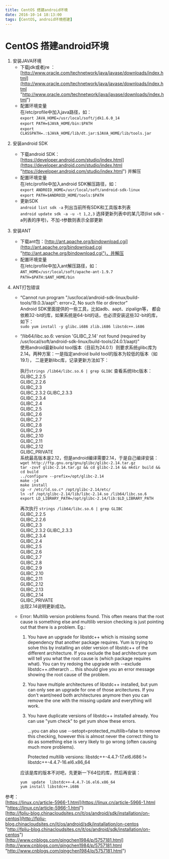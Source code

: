 ```yaml
---
title: CentOS 搭建android环境
date: 2016-10-14 18:13:00
tags: [CentOS, android环境搭建]
---
```

# CentOS 搭建android环境 #

1. 安装JAVA环境
	- 下载jdk或者jre ：
  	[http://www.oracle.com/technetwork/java/javase/downloads/index.html](http://www.oracle.com/technetwork/java/javase/downloads/index.html "http://www.oracle.com/technetwork/java/javase/downloads/index.html")    
	- 配置环境变量  
	在/etc/profile中加入java路径，如：  
	`export JAVA_HOME=/usr/local/soft/jdk1.6.0_14 `  
	`export PATH=$JAVA_HOME/bin:$PATH `  
	`export CLASSPATH=.:$JAVA_HOME/lib/dt.jar:$JAVA_HOME/lib/tools.jar `  
<!-- More -->

2. 安装android SDK
	- 下载android SDK： [https://developer.android.com/studio/index.html](https://developer.android.com/studio/index.html "https://developer.android.com/studio/index.html") 并解压  
	- 配置环境变量  
	在/etc/profile中加入android SDK解压路径，如：  
	`export ANDROID_HOME=/usr/local/soft/android-sdk-linux `  
	`export PATH=$ANDROID_HOME/tools:$PATH`
	- 更新SDK  
	`android list sdk -a` 列出当前所有SDK和工具版本列表  
	`android update sdk -a -u -t 1,2,3` 选择更新列表中的某几项(list sdk -a列表的序号)，不加-t参数则表示全部更新

3. 安装ANT    
	- 下载ant包：[http://ant.apache.org/bindownload.cgi](http://ant.apache.org/bindownload.cgi "http://ant.apache.org/bindownload.cgi")，并解压  
	- 配置环境变量  
	在/etc/profile中加入ant解压路径，如：   
	`ANT_HOME=/usr/local/soft/apache-ant-1.9.7`  
	`PATH=$PATH:$ANT_HOME/bin `   

4. ANT打包错误
	- “Cannot run program "/usr/local/android-sdk-linux/build-tools/19.0.3/aapt": error=2, No such file or director”  
Android SDK里面提供的一些工具，比如adb、aapt、zipalign等， 都会依赖32-bit的库，如果系统是64-bit的话，也必须安装这些32-bit的库，如下：  
    `sudo yum install -y glibc.i686 zlib.i686 libstdc++.i686`  

	- “/lib64/libc.so.6: version 'GLIBC_2.14' not found (required by /usr/local/soft/android-sdk-linux/build-tools/24.0.1/aapt)”  
	使用android最新build tool版本（目前为24.0.1）则要求系统glibc库为2.14。两种方案：一是指定android build tool的版本为较低的版本（如19.1）， 二是更新libc库，记录更新方法如下：  
		
		执行`strings /lib64/libc.so.6 | grep GLIBC`	查看系统libc版本：  
GLIBC_2.2.5  
GLIBC_2.2.6  
GLIBC_2.3    
GLIBC_2.3.2
GLIBC_2.3.3  
GLIBC_2.3.4  
GLIBC_2.4  
GLIBC_2.5  
GLIBC_2.6  
GLIBC_2.7  
GLIBC_2.8  
GLIBC_2.9  
GLIBC_2.10  
GLIBC_2.11  
GLIBC_2.12  
GLIBC_PRIVATE  
系统最高版本是2.12，但是android编译需要2.14，于是自己编译安装：  
    `wget http://ftp.gnu.org/gnu/glibc/glibc-2.14.tar.gz`  
	`tar -zxvf glibc-2.14.tar.gz && cd glibc-2.14 && mkdir build && cd build`  
	`../configure --prefix=/opt/glibc-2.14`  
	`make -j4`  
	`make install`  
	`cp -r /etc/ld.so.c* /opt/glibc-2.14/etc/`  
	`ln -sf /opt/glibc-2.14/lib/libc-2.14.so /lib64/libc.so.6`    
	`export LD_LIBRARY_PATH=/opt/glibc-2.14/lib:$LD_LIBRARY_PATH`  

		再次执行 `strings /lib64/libc.so.6 | grep GLIBC`   
GLIBC_2.2.5  
GLIBC_2.2.6  
GLIBC_2.3    
GLIBC_2.3.2
GLIBC_2.3.3  
GLIBC_2.3.4  
GLIBC_2.4  
GLIBC_2.5  
GLIBC_2.6  
GLIBC_2.7  
GLIBC_2.8  
GLIBC_2.9  
GLIBC_2.10  
GLIBC_2.11  
GLIBC_2.12  
GLIBC_2.13  
GLIBC_2.14  
GLIBC_PRIVATE   
出现2.14说明更新成功。

	- Error:  Multilib version problems found. This often means that the root
       cause is something else and multilib version checking is just
       pointing out that there is a problem. Eg.:
       
         1. You have an upgrade for libstdc++ which is missing some
            dependency that another package requires. Yum is trying to
            solve this by installing an older version of libstdc++ of the
            different architecture. If you exclude the bad architecture
            yum will tell you what the root cause is (which package
            requires what). You can try redoing the upgrade with
            --exclude libstdc++.otherarch ... this should give you an error
            message showing the root cause of the problem.
       
         2. You have multiple architectures of libstdc++ installed, but
            yum can only see an upgrade for one of those arcitectures.
            If you don't want/need both architectures anymore then you
            can remove the one with the missing update and everything
            will work.
       
         3. You have duplicate versions of libstdc++ installed already.
            You can use "yum check" to get yum show these errors.
       
       		...you can also use --setopt=protected_multilib=false to remove
       this checking, however this is almost never the correct thing to
       do as something else is very likely to go wrong (often causing
       much more problems).
       
      	 	Protected multilib versions: libstdc++-4.4.7-17.el6.i686 != libstdc++-4.4.7-16.el6.x86_64   
		
		应该是库的版本不对吧，先更新一下64位的库，然后再安装：  

		`yum  update  libstdc++-4.4.7-16.el6.x86_64`  
		`yum install libstdc++.i686 `


参考：  
[https://linux.cn/article-5966-1.html](https://linux.cn/article-5966-1.html "https://linux.cn/article-5966-1.html")  
[http://fpliu-blog.chinacloudsites.cn/it/os/android/sdk/installation/on-centos](http://fpliu-blog.chinacloudsites.cn/it/os/android/sdk/installation/on-centos "http://fpliu-blog.chinacloudsites.cn/it/os/android/sdk/installation/on-centos")  
[http://www.cnblogs.com/qingchen1984/p/5757181.html](http://www.cnblogs.com/qingchen1984/p/5757181.html "http://www.cnblogs.com/qingchen1984/p/5757181.html")